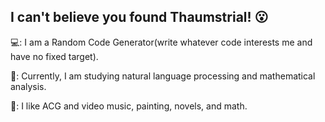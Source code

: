 I can't believe you found Thaumstrial! 😮
---

💻: I am a Random Code Generator(write whatever code interests me and have no fixed target). 

🤔: Currently, I am studying natural language processing and mathematical analysis.

🌴: I like ACG and video music, painting, novels, and math.
